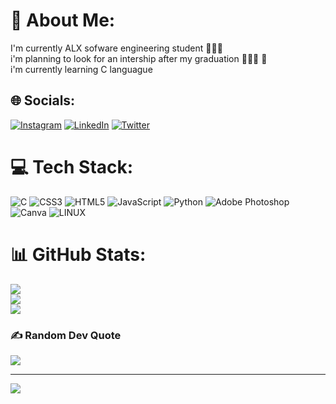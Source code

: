 # 💫 About Me:
I'm currently ALX sofware engineering student  👨🏻‍💻 <br>i'm planning to look for an intership after my graduation 👨🏻‍🎓 🎯 <br>i'm currently learning C languague 


## 🌐 Socials:
[![Instagram](https://img.shields.io/badge/Instagram-%23E4405F.svg?logo=Instagram&logoColor=white)](https://instagram.com/omarbousfer) [![LinkedIn](https://img.shields.io/badge/LinkedIn-%230077B5.svg?logo=linkedin&logoColor=white)](https://linkedin.com/in/omarbousfer) [![Twitter](https://img.shields.io/badge/Twitter-%231DA1F2.svg?logo=Twitter&logoColor=white)](https://twitter.com/OmarBousfer) 

# 💻 Tech Stack:
![C](https://img.shields.io/badge/c-%2300599C.svg?style=for-the-badge&logo=c&logoColor=white) ![CSS3](https://img.shields.io/badge/css3-%231572B6.svg?style=for-the-badge&logo=css3&logoColor=white) ![HTML5](https://img.shields.io/badge/html5-%23E34F26.svg?style=for-the-badge&logo=html5&logoColor=white) ![JavaScript](https://img.shields.io/badge/javascript-%23323330.svg?style=for-the-badge&logo=javascript&logoColor=%23F7DF1E) ![Python](https://img.shields.io/badge/python-3670A0?style=for-the-badge&logo=python&logoColor=ffdd54) ![Adobe Photoshop](https://img.shields.io/badge/adobephotoshop-%2331A8FF.svg?style=for-the-badge&logo=adobephotoshop&logoColor=white) ![Canva](https://img.shields.io/badge/Canva-%2300C4CC.svg?style=for-the-badge&logo=Canva&logoColor=white) ![LINUX](https://img.shields.io/badge/Linux-FCC624?style=for-the-badge&logo=linux&logoColor=black)
# 📊 GitHub Stats:
![](https://github-readme-stats.vercel.app/api?username=Omarbousfer&theme=radical&hide_border=false&include_all_commits=false&count_private=false)<br/>
![](https://github-readme-streak-stats.herokuapp.com/?user=Omarbousfer&theme=radical&hide_border=false)<br/>
![](https://github-readme-stats.vercel.app/api/top-langs/?username=Omarbousfer&theme=radical&hide_border=false&include_all_commits=false&count_private=false&layout=compact)

### ✍️ Random Dev Quote
![](https://quotes-github-readme.vercel.app/api?type=horizontal&theme=radical)

---
[![](https://visitcount.itsvg.in/api?id=Omarbousfer&icon=0&color=0)](https://visitcount.itsvg.in)

<!-- Proudly created with GPRM ( https://gprm.itsvg.in ) -->
